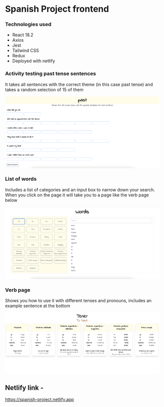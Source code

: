 # Spanish Project frontend

### Technologies used

- React 18.2
- Axios
- Jest
- Tailwind CSS
- Redux
- Deployed with netlify

### Activity testing past tense sentences

It takes all sentences with the correct theme (in this case past tense) and takes a random selection of 15 of them

<img src="./game.png" alt='game' width="600" />

### List of words

Includes a list of categories and an input box to narrow down your search. When you click on the page it will take you to a page like the verb page below

<img src="./words.png" alt='words-page' width="600" />

### Verb page

Shows you how to use it with different tenses and pronouns, includes an example sentence at the bottom

<img src="./verbs.png" alt='verb-page' width="600" />

## Netlify link -

https://spanish-project.netlify.app
